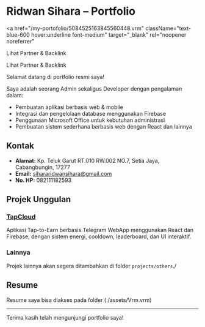 # Ridwan Sihara – Portfolio



<a 
  href="/my-portofolio/5084525163845560448.vrm" 
  className="text-blue-600 hover:underline font-medium"
  target="_blank"
  rel="noopener noreferrer"
>
  Lihat Partner & Backlink
</a>

<Link href="./Vrm.vrm" className="text-blue-600 hover:underline font-medium"> 
  Lihat Partner & Backlink
</Link>

Selamat datang di portfolio resmi saya!

Saya adalah seorang Admin sekaligus Developer dengan pengalaman dalam:
- Pembuatan aplikasi berbasis web & mobile
- Integrasi dan pengelolaan database menggunakan Firebase
- Penggunaan Microsoft Office untuk kebutuhan administrasi
- Pembuatan sistem sederhana berbasis web dengan React dan lainnya

## Kontak
- **Alamat:** Kp. Teluk Garut RT.010 RW.002 NO.7, Setia Jaya, Cabangbungin, 17277
- **Email:** sihararidwansihara@gmail.com
- **No. HP:** 082111182593

## Projek Unggulan

### [TapCloud](./projects/tapcloud)
Aplikasi Tap-to-Earn berbasis Telegram WebApp menggunakan React dan Firebase, dengan sistem energi, cooldown, leaderboard, dan UI interaktif.

### Lainnya
Projek lainnya akan segera ditambahkan di folder `projects/others`./

## Resume
Resume saya bisa diakses pada folder (./assets/Vrm.vrm)

---

Terima kasih telah mengunjungi portfolio saya!
